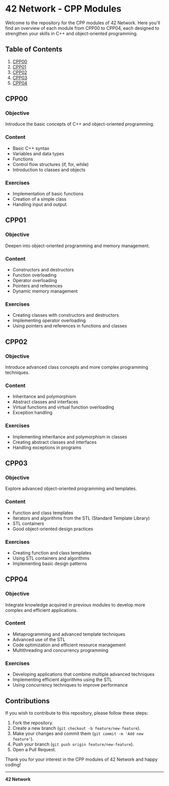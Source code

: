 # 42 Network - CPP Modules

Welcome to the repository for the CPP modules of 42 Network. Here you'll find an overview of each module from CPP00 to CPP04, each designed to strengthen your skills in C++ and object-oriented programming.

## Table of Contents

1. [CPP00](#cpp00)
2. [CPP01](#cpp01)
3. [CPP02](#cpp02)
4. [CPP03](#cpp03)
5. [CPP04](#cpp04)

## CPP00

### Objective
Introduce the basic concepts of C++ and object-oriented programming.

### Content
- Basic C++ syntax
- Variables and data types
- Functions
- Control flow structures (if, for, while)
- Introduction to classes and objects

### Exercises
- Implementation of basic functions
- Creation of a simple class
- Handling input and output

## CPP01

### Objective
Deepen into object-oriented programming and memory management.

### Content
- Constructors and destructors
- Function overloading
- Operator overloading
- Pointers and references
- Dynamic memory management

### Exercises
- Creating classes with constructors and destructors
- Implementing operator overloading
- Using pointers and references in functions and classes

## CPP02

### Objective
Introduce advanced class concepts and more complex programming techniques.

### Content
- Inheritance and polymorphism
- Abstract classes and interfaces
- Virtual functions and virtual function overloading
- Exception handling

### Exercises
- Implementing inheritance and polymorphism in classes
- Creating abstract classes and interfaces
- Handling exceptions in programs

## CPP03

### Objective
Explore advanced object-oriented programming and templates.

### Content
- Function and class templates
- Iterators and algorithms from the STL (Standard Template Library)
- STL containers
- Good object-oriented design practices

### Exercises
- Creating function and class templates
- Using STL containers and algorithms
- Implementing basic design patterns

## CPP04

### Objective
Integrate knowledge acquired in previous modules to develop more complex and efficient applications.

### Content
- Metaprogramming and advanced template techniques
- Advanced use of the STL
- Code optimization and efficient resource management
- Multithreading and concurrency programming

### Exercises
- Developing applications that combine multiple advanced techniques
- Implementing efficient algorithms using the STL
- Using concurrency techniques to improve performance

## Contributions

If you wish to contribute to this repository, please follow these steps:
1. Fork the repository.
2. Create a new branch (`git checkout -b feature/new-feature`).
3. Make your changes and commit them (`git commit -m 'Add new feature'`).
4. Push your branch (`git push origin feature/new-feature`).
5. Open a Pull Request.



Thank you for your interest in the CPP modules of 42 Network and happy coding!

----

**42 Network**
